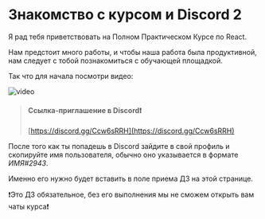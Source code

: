 # Знакомство с курсом и Discord 2

Я рад тебя приветствовать на Полном Практическом Курсе по React.

Нам предстоит много работы, и чтобы наша работа была продуктивной, нам следует с тобой познакомиться с обучающей площадкой.

Так что для начала посмотри видео:

![video](https://vimeo.com/680080951)

> #### Ссылка-приглашение в Discord❗️
> [https://discord.gg/Ccw6sRRH](https://discord.gg/Ccw6sRRH)

После того как ты попадешь в Discord зайдите в свой профиль и скопируйте имя пользователя, обычно оно указывается в формате *ИМЯ#2943*.

Именно его нужно будет вставить в поле приема ДЗ на этой странице.

❗️Это ДЗ обязательное, без его выполнения мы не сможем открыть вам чаты курса❗️
